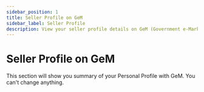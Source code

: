 ```yaml
---
sidebar_position: 1
title: Seller Profile on GeM
sidebar_label: Seller Profile
description: View your seller profile details on GeM (Government e-Marketplace) Portal
---
```


# Seller Profile on GeM
This section will show you summary of your Personal Profile with GeM. You can't change anything.


